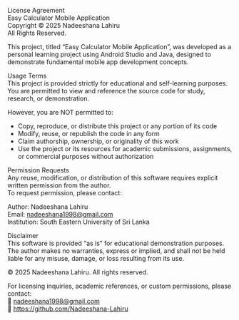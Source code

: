 License Agreement  
Easy Calculator Mobile Application  
Copyright © 2025 Nadeeshana Lahiru  
All Rights Reserved.  

This project, titled “Easy Calculator Mobile Application”, was developed as a personal learning project using Android Studio and Java, designed to demonstrate fundamental mobile app development concepts.

Usage Terms  
This project is provided strictly for educational and self-learning purposes.  
You are permitted to view and reference the source code for study, research, or demonstration.

However, you are NOT permitted to:

- Copy, reproduce, or distribute this project or any portion of its code  
- Modify, reuse, or republish the code in any form  
- Claim authorship, ownership, or originality of this work  
- Use the project or its resources for academic submissions, assignments, or commercial purposes without authorization  

Permission Requests  
Any reuse, modification, or distribution of this software requires explicit written permission from the author.  
To request permission, please contact:

Author: Nadeeshana Lahiru  
Email: nadeeshana1998@gmail.com  
Institution: South Eastern University of Sri Lanka  

Disclaimer  
This software is provided “as is” for educational demonstration purposes.  
The author makes no warranties, express or implied, and shall not be held liable for any misuse, damage, or loss resulting from its use.

© 2025 Nadeeshana Lahiru. All rights reserved.

For licensing inquiries, academic references, or custom permissions, please contact:  
📧 nadeeshana1998@gmail.com  
🔗 https://github.com/Nadeeshana-Lahiru
